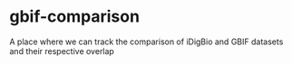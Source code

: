 # gbif-comparison
A place where we can track the comparison of iDigBio and GBIF datasets and their respective overlap
